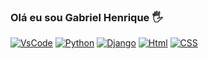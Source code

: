 ### Olá eu sou Gabriel Henrique 🖐️

[![VsCode](https://img.shields.io/badge/Made%20for-VSCode-1f425f.svg)]()
[![Python](https://img.shields.io/badge/Python-14354C?style=for-the-badge&logo=python&logoColor=white)]()
[![Django](https://img.shields.io/badge/Django-092E20?style=for-the-badge&logo=django&logoColor=white)]()
[![Html](https://img.shields.io/badge/HTML5-E34F26?style=for-the-badge&logo=html5&logoColor=white)]()
[![CSS](https://img.shields.io/badge/CSS3-1572B6?style=for-the-badge&logo=css3&logoColor=white)]()
